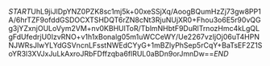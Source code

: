 $START$UhL9jiJlDpYNZ0PZK8sc1mj5k+00xeSSjXq/AoogBQumHzZj73gw8PP1A/6hrTZF9ofddGSDOCXTSHDQT6rZN8cNt3RjuNUjXR0+Fhou3o6E5r90vQGg3jYZxnjOULoVym2VM+nv0KBHUlToR/TblmNHbtF9DuRlTrnozHmc4kLgQLgFdUfedrjU0IzvRNO+v1h1xBonalg05m1uWCCeWY/Ue2267vzIjOj06uT4HPNNJWRsJlwYLYdGSVncnLFsstNWEdCYyG+1mBZlyPhSep5rCqY+BaTsEF2Z1SoYR3l3XVJxJuLkAxroJRbFDffzqba6flRUL0aBDn9orJmnDw==$END$